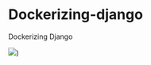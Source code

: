 # Dockerizing-django
Dockerizing Django

![](https://res.cloudinary.com/dazyxzm1e/image/upload/v1620906626/dockerize-django-app_rhzd3i.png))
